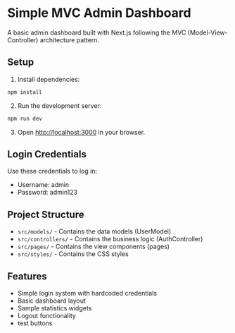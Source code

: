 # Simple MVC Admin Dashboard

A basic admin dashboard built with Next.js following the MVC (Model-View-Controller) architecture pattern.

## Setup

1. Install dependencies:
```bash
npm install
```

2. Run the development server:
```bash
npm run dev
```

3. Open [http://localhost:3000](http://localhost:3000) in your browser.

## Login Credentials

Use these credentials to log in:
- Username: admin
- Password: admin123

## Project Structure

- `src/models/` - Contains the data models (UserModel)
- `src/controllers/` - Contains the business logic (AuthController)
- `src/pages/` - Contains the view components (pages)
- `src/styles/` - Contains the CSS styles

## Features

- Simple login system with hardcoded credentials
- Basic dashboard layout
- Sample statistics widgets
- Logout functionality 
- test buttons